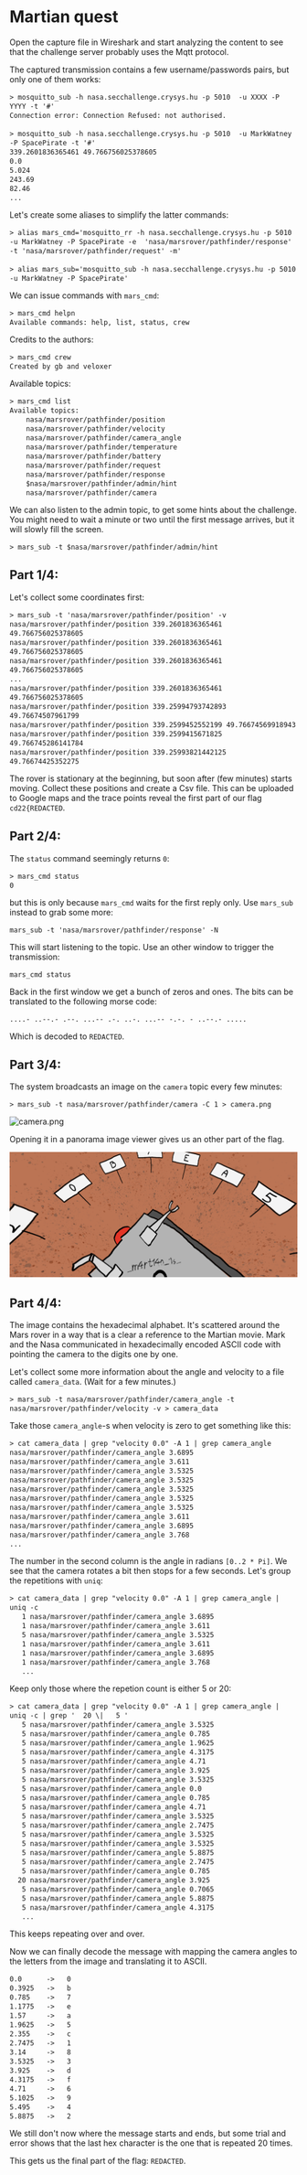 # Martian quest 

Open the capture file in Wireshark and start analyzing the content to see that the challenge server probably uses the Mqtt protocol.

The captured transmission contains a few username/passwords pairs, but only one of them works:

```
> mosquitto_sub -h nasa.secchallenge.crysys.hu -p 5010  -u XXXX -P YYYY -t '#'
Connection error: Connection Refused: not authorised.

> mosquitto_sub -h nasa.secchallenge.crysys.hu -p 5010  -u MarkWatney -P SpacePirate -t '#'
339.2601836365461 49.766756025378605
0.0
5.024
243.69
82.46
...

```

Let's create some aliases to simplify the latter commands:

```
> alias mars_cmd='mosquitto_rr -h nasa.secchallenge.crysys.hu -p 5010  -u MarkWatney -P SpacePirate -e  'nasa/marsrover/pathfinder/response'  -t 'nasa/marsrover/pathfinder/request' -m'

> alias mars_sub='mosquitto_sub -h nasa.secchallenge.crysys.hu -p 5010  -u MarkWatney -P SpacePirate'
```

We can issue commands with `mars_cmd`:

```
> mars_cmd helpn
Available commands: help, list, status, crew
```

Credits to the authors:
```
> mars_cmd crew
Created by gb and veloxer
```

Available topics:
```
> mars_cmd list
Available topics:
	nasa/marsrover/pathfinder/position
	nasa/marsrover/pathfinder/velocity
	nasa/marsrover/pathfinder/camera_angle
	nasa/marsrover/pathfinder/temperature
	nasa/marsrover/pathfinder/battery
	nasa/marsrover/pathfinder/request
	nasa/marsrover/pathfinder/response
	$nasa/marsrover/pathfinder/admin/hint
	nasa/marsrover/pathfinder/camera
```

We can also listen to the admin topic, to get some hints about the challenge. You might need to wait a minute or two until the first message arrives, but it will slowly fill the screen.

```
> mars_sub -t $nasa/marsrover/pathfinder/admin/hint
```

## Part 1/4:
Let's collect some coordinates first:

```
> mars_sub -t 'nasa/marsrover/pathfinder/position' -v
nasa/marsrover/pathfinder/position 339.2601836365461 49.766756025378605
nasa/marsrover/pathfinder/position 339.2601836365461 49.766756025378605
nasa/marsrover/pathfinder/position 339.2601836365461 49.766756025378605
...
nasa/marsrover/pathfinder/position 339.2601836365461 49.766756025378605
nasa/marsrover/pathfinder/position 339.25994793742893 49.76674507961799
nasa/marsrover/pathfinder/position 339.2599452552199 49.76674569918943
nasa/marsrover/pathfinder/position 339.2599415671825 49.766745286141784
nasa/marsrover/pathfinder/position 339.25993821442125 49.76674425352275
```

The rover is stationary at the beginning, but soon after (few minutes) starts moving. Collect these positions and create a Csv file. This can be uploaded to Google maps and the trace points reveal the first part of our flag `cd22{REDACTED`.


## Part 2/4:
The `status` command seemingly returns `0`: 

```
> mars_cmd status
0
```

but this is only because `mars_cmd` waits for the first reply only. Use `mars_sub` instead to grab some more:

```
mars_sub -t 'nasa/marsrover/pathfinder/response' -N
```

This will start listening to the topic. Use an other window to trigger the transmission:

```
mars_cmd status
```

Back in the first window we get a bunch of zeros and ones. The bits can be translated to the following morse code:

```
....- ..--.- .--. ...-- .-. ..-. ...-- -.-. - ..--.- .....
```

Which is decoded to `REDACTED`.

## Part 3/4:

The system broadcasts an image on the `camera` topic every few minutes:

```
> mars_sub -t nasa/marsrover/pathfinder/camera -C 1 > camera.png
```

![camera.png](camera.png)

Opening it in a panorama image viewer gives us an other part of the flag.

![camera_panorama.png](camera_panorama.png)

## Part 4/4:

The image contains the hexadecimal alphabet. It's scattered around the Mars rover in a way that is a clear a reference to the Martian movie. Mark and the Nasa communicated in hexadecimally encoded ASCII code with pointing the camera to the digits one by one.

Let's collect some more information about the angle and velocity to a file called `camera_data`. (Wait for a few minutes.)

```
> mars_sub -t nasa/marsrover/pathfinder/camera_angle -t nasa/marsrover/pathfinder/velocity -v > camera_data
```

Take those `camera_angle`-s when velocity is zero to get something like this:

```
> cat camera_data | grep "velocity 0.0" -A 1 | grep camera_angle
nasa/marsrover/pathfinder/camera_angle 3.6895
nasa/marsrover/pathfinder/camera_angle 3.611
nasa/marsrover/pathfinder/camera_angle 3.5325
nasa/marsrover/pathfinder/camera_angle 3.5325
nasa/marsrover/pathfinder/camera_angle 3.5325
nasa/marsrover/pathfinder/camera_angle 3.5325
nasa/marsrover/pathfinder/camera_angle 3.5325
nasa/marsrover/pathfinder/camera_angle 3.611
nasa/marsrover/pathfinder/camera_angle 3.6895
nasa/marsrover/pathfinder/camera_angle 3.768
...
```

The number in the second column is the angle in radians `[0..2 * Pi]`. We see that the camera rotates a bit then stops for a few seconds. Let's group the repetitions with `uniq`:

```
> cat camera_data | grep "velocity 0.0" -A 1 | grep camera_angle |  uniq -c
   1 nasa/marsrover/pathfinder/camera_angle 3.6895
   1 nasa/marsrover/pathfinder/camera_angle 3.611
   5 nasa/marsrover/pathfinder/camera_angle 3.5325
   1 nasa/marsrover/pathfinder/camera_angle 3.611
   1 nasa/marsrover/pathfinder/camera_angle 3.6895
   1 nasa/marsrover/pathfinder/camera_angle 3.768
   ...
```

Keep only those where the repetion count is either 5 or 20:

```
> cat camera_data | grep "velocity 0.0" -A 1 | grep camera_angle |  uniq -c | grep '  20 \|   5 '
   5 nasa/marsrover/pathfinder/camera_angle 3.5325
   5 nasa/marsrover/pathfinder/camera_angle 0.785
   5 nasa/marsrover/pathfinder/camera_angle 1.9625
   5 nasa/marsrover/pathfinder/camera_angle 4.3175
   5 nasa/marsrover/pathfinder/camera_angle 4.71
   5 nasa/marsrover/pathfinder/camera_angle 3.925
   5 nasa/marsrover/pathfinder/camera_angle 3.5325
   5 nasa/marsrover/pathfinder/camera_angle 0.0
   5 nasa/marsrover/pathfinder/camera_angle 0.785
   5 nasa/marsrover/pathfinder/camera_angle 4.71
   5 nasa/marsrover/pathfinder/camera_angle 3.5325
   5 nasa/marsrover/pathfinder/camera_angle 2.7475
   5 nasa/marsrover/pathfinder/camera_angle 3.5325
   5 nasa/marsrover/pathfinder/camera_angle 3.5325
   5 nasa/marsrover/pathfinder/camera_angle 5.8875
   5 nasa/marsrover/pathfinder/camera_angle 2.7475
   5 nasa/marsrover/pathfinder/camera_angle 0.785
  20 nasa/marsrover/pathfinder/camera_angle 3.925
   5 nasa/marsrover/pathfinder/camera_angle 0.7065
   5 nasa/marsrover/pathfinder/camera_angle 5.8875
   5 nasa/marsrover/pathfinder/camera_angle 4.3175
   ...
```

This keeps repeating over and over. 

Now we can finally decode the message with mapping the camera angles to the letters from the image and translating it to ASCII.
```
0.0      ->   0
0.3925   ->   b
0.785    ->   7
1.1775   ->   e
1.57     ->   a
1.9625   ->   5
2.355    ->   c
2.7475   ->   1
3.14     ->   8 
3.5325   ->   3
3.925    ->   d
4.3175   ->   f
4.71     ->   6 
5.1025   ->   9 
5.495    ->   4 
5.8875   ->   2
```

We still don't now where the message starts and ends, but some trial and error shows that the last hex character is the one that is repeated 20 times.

This gets us the final part of the flag: `REDACTED`.
